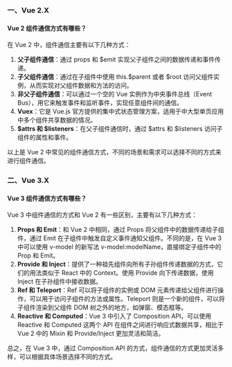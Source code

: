 <!--
 * @Author: Shu Binqi
 * @Date: 2023-03-03 14:58:14
 * @LastEditors: Shu Binqi
 * @LastEditTime: 2023-03-03 22:39:16
 * @Description: 八股文：组件通信
 * @Version: 1.0.0
 * @FilePath: \interviewQuestions\八股文\Vue\组件通信.md
-->

### 一、Vue 2.X

#### Vue 2 组件通信方式有哪些？

在 Vue 2 中，组件通信主要有以下几种方式：

1. **父子组件通信**：通过 props 和 $emit 实现父子组件之间的数据传递和事件传递。
1. **子父组件通信**：通过在子组件中使用 this.$parent 或者 $root 访问父组件实例，从而实现对父组件数据和方法的访问。
1. **非父子组件通信**：可以通过一个空的 Vue 实例作为中央事件总线（Event Bus），用它来触发事件和监听事件，实现任意组件间的通信。
1. **Vuex**：它是 Vue.js 官方提供的集中式状态管理方案，适用于中大型单页应用中多个组件共享数据的情况。
1. **$attrs 和 $listeners**：在父子组件通信时，通过 $attrs 和 $listeners 访问子组件的属性和事件。

以上是 Vue 2 中常见的组件通信方式，不同的场景和需求可以选择不同的方式来进行组件通信。

### 二、Vue 3.X

#### Vue 3 组件通信方式有哪些？

Vue 3 中组件通信的方式和 Vue 2 有一些区别，主要有以下几种方式：

1. **Props 和 Emit**：和 Vue 2 中相同，通过 Props 将父组件中的数据传递给子组件，通过 Emit 在子组件中触发自定义事件通知父组件。不同的是，在 Vue 3 中可以使用 v-model 的新写法 v-model:modelName，直接绑定子组件中的 Prop 和 Emit。
1. **Provide 和 Inject**：提供了一种祖先组件向所有子孙组件传递数据的方式，它们的用法类似于 React 中的 Context。使用 Provide 向下传递数据，使用 Inject 在子孙组件中接收数据。
1. **Ref 和 Teleport**：Ref 可以将子组件的实例或 DOM 元素传递给父组件进行操作，可以用于访问子组件的方法或属性。Teleport 则是一个新的组件，可以将子组件渲染到父组件 DOM 树之外的地方，如弹窗、模态框等。
1. **Reactive 和 Computed**：Vue 3 中引入了 Composition API，可以使用 Reactive 和 Computed 这两个 API 在组件之间进行响应式数据共享，相比于 Vue 2 中的 Mixin 和 Provide/Inject 更加灵活和简洁。

总之，在 Vue 3 中，通过 Composition API 的方式，组件通信的方式更加灵活多样，可以根据具体场景选择不同的方式。
